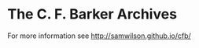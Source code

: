 The C. F. Barker Archives
=========================

For more information see http://samwilson.github.io/cfb/
